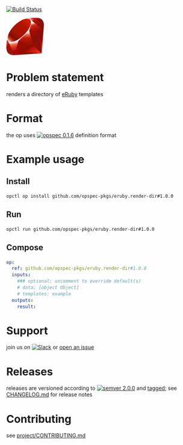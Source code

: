 [![Build Status](https://travis-ci.org/opspec-pkgs/eruby.render-dir.svg?branch=master)](https://travis-ci.org/opspec-pkgs/eruby.render-dir)

<img src="icon.svg" alt="icon" height="100px">

# Problem statement

renders a directory of [eRuby](https://en.wikipedia.org/wiki/ERuby) templates

# Format

the op uses [![opspec 0.1.6](https://img.shields.io/badge/opspec-0.1.6-brightgreen.svg?colorA=6b6b6b&colorB=fc16be)](https://opspec.io/0.1.6) definition format

# Example usage

## Install

```shell
opctl op install github.com/opspec-pkgs/eruby.render-dir#1.0.0
```

## Run

```
opctl run github.com/opspec-pkgs/eruby.render-dir#1.0.0
```

## Compose

```yaml
op:
  ref: github.com/opspec-pkgs/eruby.render-dir#1.0.0
  inputs:
    ### optional; uncomment to override default(s)
    # data: [object Object]
    # templates: example
  outputs:
    result:
```

# Support

join us on
[![Slack](https://opctl-slackin.herokuapp.com/badge.svg)](https://opctl-slackin.herokuapp.com/)
or
[open an issue](https://github.com/opspec-pkgs/eruby.render-dir/issues)

# Releases

releases are versioned according to
[![semver 2.0.0](https://img.shields.io/badge/semver-2.0.0-brightgreen.svg)](http://semver.org/spec/v2.0.0.html)
and [tagged](https://git-scm.com/book/en/v2/Git-Basics-Tagging); see
[CHANGELOG.md](CHANGELOG.md) for release notes

# Contributing

see
[project/CONTRIBUTING.md](https://github.com/opspec-pkgs/project/blob/master/CONTRIBUTING.md)

